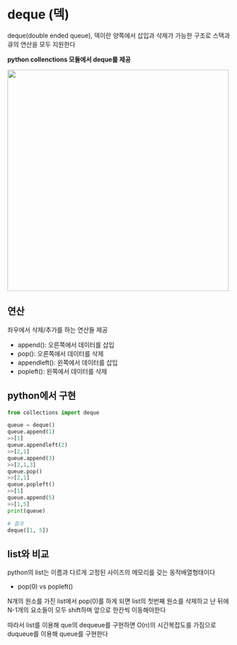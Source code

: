 # deque (덱)
deque(double ended queue), 덱이란 양쪽에서 삽입과 삭제가 가능한 구조로 스택과 큐의 연산을 모두 지원한다

**python collenctions 모듈에서 deque를 제공**

<img width="500" src="https://velog.velcdn.com/images%2Ffalling_star3%2Fpost%2F10df11e7-f1b7-4e8d-ae57-7224ab2af1fa%2F2.JPG">

## 연산
좌우에서 삭제/추가를 하는 연산들 제공
- append(): 오른쪽에서 데이터를 삽입
- pop(): 오른쪽에서 데이터를 삭제 
- appendleft(): 왼쪽에서 데이터를 삽입
- popleft(): 왼쪽에서 데이터를 삭제

## python에서 구현 
```python 
from collections import deque

queue = deque()
queue.append(1)
>>[1]
queue.appendleft(2)
>>[2,1]
queue.append(3)
>>[2,1,3]
queue.pop()
>>[2,1]
queue.popleft()
>>[1]
queue.append(5)
>>[1,5]
print(queue)

# 결과
deque([1, 5])
```

## list와 비교
python의 list는 이름과 다르게 고정된 사이즈의 메모리를 갖는 동적배열형태이다
- pop(0) vs popleft() 

N개의 원소를 가진 list에서 pop(0)를 하게 되면 list의 첫번째 원소를 삭제하고 난 뒤에 N-1개의 요소들이 모두 shift하며 앞으로 한칸씩 이동해야한다

따라서 list를 이용해 que의 dequeue를 구현하면 O(n)의 시간복잡도를 가짐으로 duqueue를 이용해 queue를 구현한다 
